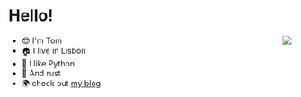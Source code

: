 # Hello!

<img align="right" src="https://github-readme-stats.vercel.app/api?username=orf&show_icons=true">

- :sunglasses: I'm Tom
- :house: I live in Lisbon
- :snake: I like Python
- :crab: And rust
- :earth_africa: check out [my blog](https://tomforb.es)
